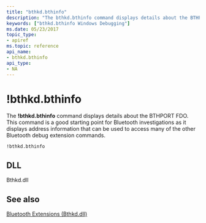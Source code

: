 ```yaml
---
title: "bthkd.bthinfo"
description: "The bthkd.bthinfo command displays details about the BTHPORT FDO. This command is a good starting point for Bluetooth investigations."
keywords: ["bthkd.bthinfo Windows Debugging"]
ms.date: 05/23/2017
topic_type:
- apiref
ms.topic: reference
api_name:
- bthkd.bthinfo
api_type:
- NA
---
```


# !bthkd.bthinfo


The **!bthkd.bthinfo** command displays details about the BTHPORT FDO. This command is a good starting point for Bluetooth investigations as it displays address information that can be used to access many of the other Bluetooth debug extension commands.

```dbgsyntax
!bthkd.bthinfo 
```

## <span id="DLL"></span><span id="dll"></span>DLL


Bthkd.dll

## See also


[Bluetooth Extensions (Bthkd.dll)](bluetooh-extensions--bthkd-dll-.md)

 

 







